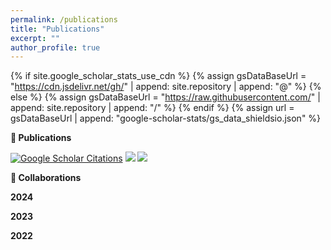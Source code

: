 ```yaml
---
permalink: /publications
title: "Publications"
excerpt: ""
author_profile: true
---
```


{% if site.google_scholar_stats_use_cdn %}
{% assign gsDataBaseUrl = "https://cdn.jsdelivr.net/gh/" | append: site.repository | append: "@" %}
{% else %}
{% assign gsDataBaseUrl = "https://raw.githubusercontent.com/" | append: site.repository | append: "/" %}
{% endif %}
{% assign url = gsDataBaseUrl | append: "google-scholar-stats/gs_data_shieldsio.json" %}


**📝 Publications** 
 
 <a href='https://scholar.google.com/citations?user=YXUc9QMAAAAJ'><img src="https://img.shields.io/badge/Citations-0-brightgreen" alt="Google Scholar Citations"></a>
 <a href='https://scholar.google.com/citations?user=YXUc9QMAAAAJ'><img src="https://img.shields.io/endpoint?url={{url|url_encode}}&logo=Google%20Scholar&labelColor=f6f6f6&color=9cf&style=flat&label=Citations"></a>
 <a href='https://scholar.google.com/citations?user=YXUc9QMAAAAJ'><img src="https://img.shields.io/badge/Citations-{{ message }}-brightgreen"></a>


**📖 Collaborations**

**2024**


**2023**


**2022**
